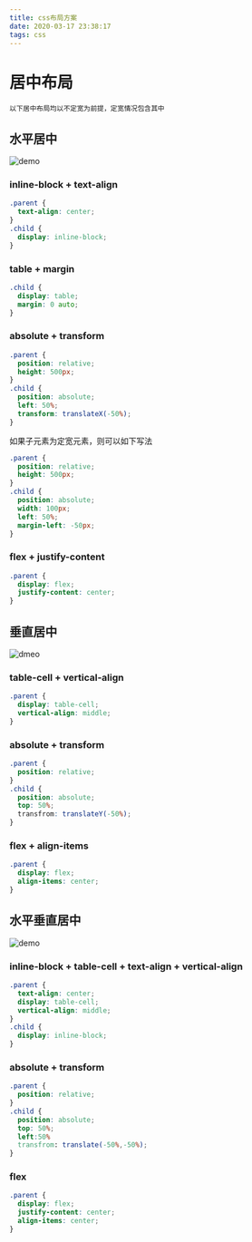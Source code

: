 ```yaml
---
title: css布局方案
date: 2020-03-17 23:38:17
tags: css
---
```


# 居中布局

    以下居中布局均以不定宽为前提，定宽情况包含其中

## 水平居中

![demo](https://s1.ax1x.com/2020/03/29/GVE0XV.png)

### inline-block + text-align

```css
.parent {
  text-align: center;
}
.child {
  display: inline-block;
}
```

### table + margin

```css
.child {
  display: table;
  margin: 0 auto;
}
```

### absolute + transform

```css
.parent {
  position: relative;
  height: 500px;
}
.child {
  position: absolute;
  left: 50%;
  transform: translateX(-50%);
}
```

如果子元素为定宽元素，则可以如下写法

```css
.parent {
  position: relative;
  height: 500px;
}
.child {
  position: absolute;
  width: 100px;
  left: 50%;
  margin-left: -50px;
}
```

### flex + justify-content

```css
.parent {
  display: flex;
  justify-content: center;
}
```

## 垂直居中

![dmeo](https://s1.ax1x.com/2020/03/29/GVEgh9.png)

### table-cell + vertical-align

```css
.parent {
  display: table-cell;
  vertical-align: middle;
}
```

### absolute + transform

```css
.parent {
  position: relative;
}
.child {
  position: absolute;
  top: 50%;
  transfrom: translateY(-50%);
}
```

### flex + align-items

```css
.parent {
  display: flex;
  align-items: center;
}
```

## 水平垂直居中

![demo](https://s1.ax1x.com/2020/03/29/GVEHtH.png)

### inline-block + table-cell + text-align + vertical-align

```css
.parent {
  text-align: center;
  display: table-cell;
  vertical-align: middle;
}
.child {
  display: inline-block;
}
```

### absolute + transform

```css
.parent {
  position: relative;
}
.child {
  position: absolute;
  top: 50%;
  left:50%
  transfrom: translate(-50%,-50%);
}
```

### flex

```css
.parent {
  display: flex;
  justify-content: center;
  align-items: center;
}
```
